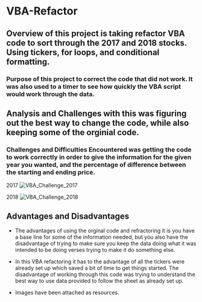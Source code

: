 # VBA-Refactor

## Overview of this project is taking refactor VBA code to sort through the 2017 and 2018 stocks. Using tickers, for loops, and conditional formatting.  

### Purpose of this project to correct the code that did not work. It was also used to a timer to see how quickly the VBA script would work through the data.

## Analysis and Challenges with this was figuring out the best way to change the code, while also keeping some of the orginial code. 


### Challenges and Difficulties Encountered was getting the code to work correctly in order to give the information for the given year you wanted, and the percentage of difference between the starting and ending price.

2017
![VBA_Challenge_2017](https://user-images.githubusercontent.com/101365965/163744082-04356432-a492-4e2a-8aeb-9a4836a8f25a.png)

2018
![VBA_Challenge_2018](https://user-images.githubusercontent.com/101365965/163744110-296f92ba-62ca-4357-a6d9-b5cf9de98027.png)

## Advantages and Disadvantages 

- The advantages of using the orginal code and refractoring it is you have a base line for some of the information needed, but you also have the disadvantage of trying to make sure you keep the data doing what it was intended to be doing verses trying to make it do something else. 

- In this VBA refactoring it has to the advantage of all the tickers were already set up which saved a bit of time to get things started. The disadvantage of working through this code was trying to understand the best way to use data provided to follow the sheet as already set up.

- Images have been attached as resources.
